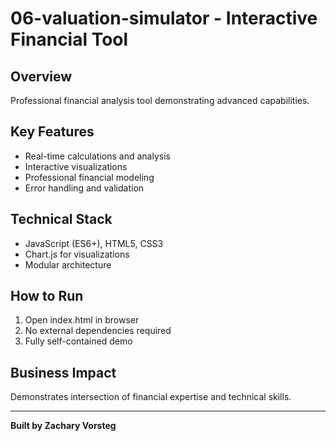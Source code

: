 # 06-valuation-simulator - Interactive Financial Tool

## Overview
Professional financial analysis tool demonstrating advanced capabilities.

## Key Features
- Real-time calculations and analysis
- Interactive visualizations
- Professional financial modeling
- Error handling and validation

## Technical Stack
- JavaScript (ES6+), HTML5, CSS3
- Chart.js for visualizations
- Modular architecture

## How to Run
1. Open index.html in browser
2. No external dependencies required
3. Fully self-contained demo

## Business Impact
Demonstrates intersection of financial expertise and technical skills.

---
**Built by Zachary Vorsteg**
